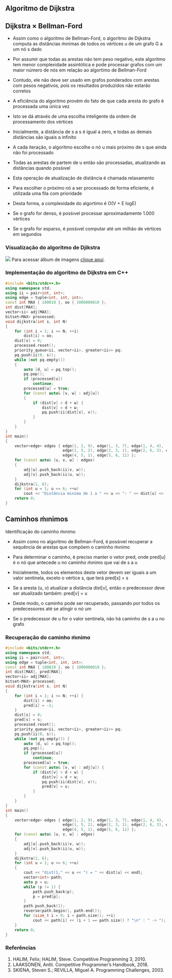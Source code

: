 Algoritmo de Dijkstra
----------

## Dijkstra × Bellman-Ford

* Assim como o algoritmo de Bellman-Ford, o algoritmo de Dijkstra
computa as distâncias ḿınimas de todos os vértices u de um grafo
G a um nó s dado

* Por assumir que todas as arestas não tem peso negativo, este
algoritmo tem menor complexidade assintótica e pode processar
grafos com um maior número de nós em relação ao algortimo de
Bellman-Ford

* Contudo, ele não deve ser usado em grafos ponderados com arestas
com pesos negativos, pois os resultados produzidos não estarão
corretos

* A eficiência do algoritmo provém do fato de que cada aresta do
grafo é processada uma única vez

* Isto se dá através de uma escolha inteligente da ordem de
processamento dos vértices

* Inicialmente, a distância de s a s é igual a zero, e todas as demais
distâncias são iguais a infinito

* A cada iteração, o algoritmo escolhe o nó u mais próximo de s que
ainda não foi processado

* Todas as arestas de partem de u então são processadas, atualizando
as distâncias quando posśıvel

* Esta operação de atualização de distância é chamada relaxamento

* Para escolher o próximo nó a ser processado de forma eficiente, é
utilizada uma fila com prioridade

* Desta forma, a complexidade do algortimo é O(V + E logE)

* Se o grafo for denso, é posśıvel processar aproximadamente 1.000
vértices

* Se o grafo for esparso, é posśıvel computar até um milhão de
vértices em segundos

### Visualização do algoritmo de Djikstra
![](SSP-2/images/movie.gif)
Para acessar álbum de imagens [clique aqui](SSP-2/images/).

### Implementação do algoritmo de Dijkstra em C++
```C++
#include <bits/stdc++.h>
using namespace std;
using ii = pair<int, int>;
using edge = tuple<int, int, int>;
const int MAX { 100010 }, oo { 1000000010 };
int dist[MAX];
vector<ii> adj[MAX];
bitset<MAX> processed;
void dijkstra(int s, int N)
{
    for (int i = 1; i <= N; ++i)
        dist[i] = oo;
    dist[s] = 0;
    processed.reset();
    priority_queue<ii, vector<ii>, greater<ii>> pq;
    pq.push(ii(0, s));
    while (not pq.empty())
    {
        auto [d, u] = pq.top();
        pq.pop();
        if (processed[u])
            continue;
        processed[u] = true;
        for (const auto& [v, w] : adj[u])
        {
            if (dist[v] > d + w) {
                dist[v] = d + w;
                pq.push(ii(dist[v], v));
            }
        }
    }
}
int main()
{
    vector<edge> edges { edge(1, 2, 9), edge(1, 3, 7), edge(1, 4, 4),
                         edge(1, 5, 2), edge(2, 3, 1), edge(2, 6, 3), edge(3, 4, 2),
                         edge(4, 5, 1), edge(5, 6, 11) };
    for (const auto& [u, v, w] : edges)
    {
        adj[u].push_back(ii(v, w));
        adj[v].push_back(ii(u, w));
    }
    dijkstra(1, 6);
    for (int u = 1; u <= 6; ++u)
        cout << "Distância minima de 1 a " << u << ": " << dist[u] << '\n';
    return 0;
}
```

## Caminhos ḿınimos
Identificação do caminho ḿınimo

* Assim como no algoritmo de Bellman-Ford, é posśıvel recuperar a
sequência de arestas que compõem o caminho ḿınimo

* Para determinar o caminho, é preciso manter o vetor pred, onde
pred[u] é o nó que antecede u no caminho ḿınimo que vai de s a u

* Inicialmente, todos os elementos deste vetor devem ser iguais a um
valor sentinela, exceto o vértice s, que terá pred[s] = s

* Se a aresta (u, v) atualizar a distância dist[v], então o predecessor
deve ser atualizado também: pred[v] = u

* Deste modo, o caminho pode ser recuperado, passando por todos os
predecessores até se atingir o nó um

* Se o predecessor de u for o valor sentinela, não há caminho de s a u
no grafo

### Recuperação do caminho ḿınimo
```C++
#include <bits/stdc++.h>
using namespace std;
using ii = pair<int, int>;
using edge = tuple<int, int, int>;
const int MAX { 100010 }, oo { 1000000010 };
int dist[MAX], pred[MAX];
vector<ii> adj[MAX];
bitset<MAX> processed;
void dijkstra(int s, int N)
{
    for (int i = 1; i <= N; ++i) {
        dist[i] = oo;
        pred[i] = -1;
    }
    dist[s] = 0;
    pred[s] = s;
    processed.reset();
    priority_queue<ii, vector<ii>, greater<ii>> pq;
    pq.push(ii(0, s));
    while (not pq.empty()) {
        auto [d, u] = pq.top();
        pq.pop();
        if (processed[u])
            continue;
        processed[u] = true;
        for (const auto& [v, w] : adj[u]) {
            if (dist[v] > d + w) {
                dist[v] = d + w;
                pq.push(ii(dist[v], v));
                pred[v] = u;
            }
        }
    }
}
int main()
{
    vector<edge> edges { edge(1, 2, 9), edge(1, 3, 7), edge(1, 4, 4),
                         edge(1, 5, 2), edge(2, 3, 1), edge(2, 6, 3), edge(3, 4, 2),
                         edge(4, 5, 1), edge(5, 6, 11) };
    for (const auto& [u, v, w] : edges)
    {
        adj[u].push_back(ii(v, w));
        adj[v].push_back(ii(u, w));
    }
    dijkstra(1, 6);
    for (int u = 1; u <= 6; ++u)
    {
        cout << "dist(1," << u << ") = " << dist[u] << endl;
        vector<int> path;
        auto p = u;
        while (p != 1) {
            path.push_back(p);
            p = pred[p];
        }
        path.push_back(1);
        reverse(path.begin(), path.end());
        for (size_t i = 0; i < path.size(); ++i)
            cout << path[i] << (i + 1 == path.size() ? "\n" : " -> ");
    }
    return 0;
}
```

### Referências
1. HALIM, Felix; HALIM, Steve. Competitive Programming 3, 2010.
2. LAAKSONEN, Antti. Competitive Programmer’s Handbook, 2018.
3. SKIENA, Steven S.; REVILLA, Miguel A. Programming
Challenges, 2003.

